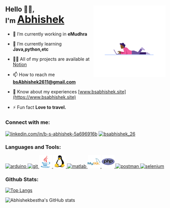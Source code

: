 <section id="introduction">
  <img align="right" alt="GIF" width="45%" src="https://github.com/Abhishekbestha/Abhishekbestha/blob/main/works/1.gif" />
  <h1>Hello 👋🏻,<br>I'm 
  <a style="font-size: 2rem;" href="https://bsabhishek.site">Abhishek</a>
  </h1>
</section>

<!-- <h1 align="center">Hi 👋, I'm B S Abhishek</h1>
<h3 align="center">A passionate automation testing & python developer.</h3> -->

- 🔭 I’m currently working in **eMudhra**

- 🌱 I’m currently learning **Java,python,etc**

- 👨‍💻 All of my projects are available at [Notion](https://www.notion.so/bsabhishek/Learning-Hub-ace3e3aa8d1f401bb681c70053e8609d)

- 📫 How to reach me **bsAbhishek2611@gmail.com**

- 📄 Know about my experiences [www.bsabhishek.site](https://www.bsabhishek.site)

- ⚡ Fun fact **Love to travel.**

<h3 align="left">Connect with me:</h3>
<p align="left">
<a href="https://www.linkedin.com/in/b-s-abhishek-5a696916b/" target="blank"><img align="center" src="https://raw.githubusercontent.com/rahuldkjain/github-profile-readme-generator/master/src/images/icons/Social/linked-in-alt.svg" alt="linkedin.com/in/b-s-abhishek-5a696916b" height="30" width="40" /></a>
<a href="https://instagram.com/b_s_abhishek26" target="blank"><img align="center" src="https://raw.githubusercontent.com/rahuldkjain/github-profile-readme-generator/master/src/images/icons/Social/instagram.svg" alt="bsabhishek_26" height="30" width="40" /></a>
</p>

<h3 align="left">Languages and Tools:</h3>
<p align="left"> <a href="https://www.arduino.cc/" target="_blank" rel="noreferrer"> <img src="https://cdn.worldvectorlogo.com/logos/arduino-1.svg" alt="arduino" width="40" height="40"/> </a> <a href="https://git-scm.com/" target="_blank" rel="noreferrer"> <img src="https://www.vectorlogo.zone/logos/git-scm/git-scm-icon.svg" alt="git" width="40" height="40"/> </a> <a href="https://www.java.com" target="_blank" rel="noreferrer"> <img src="https://raw.githubusercontent.com/devicons/devicon/master/icons/java/java-original.svg" alt="java" width="40" height="40"/> </a> <a href="https://www.linux.org/" target="_blank" rel="noreferrer"> <img src="https://raw.githubusercontent.com/devicons/devicon/master/icons/linux/linux-original.svg" alt="linux" width="40" height="40"/> </a> <a href="https://www.mathworks.com/" target="_blank" rel="noreferrer"> <img src="https://upload.wikimedia.org/wikipedia/commons/2/21/Matlab_Logo.png" alt="matlab" width="40" height="40"/> </a> <a href="https://www.mysql.com/" target="_blank" rel="noreferrer"> <img src="https://raw.githubusercontent.com/devicons/devicon/master/icons/mysql/mysql-original-wordmark.svg" alt="mysql" width="40" height="40"/> </a> <a href="https://www.php.net" target="_blank" rel="noreferrer"> <img src="https://raw.githubusercontent.com/devicons/devicon/master/icons/php/php-original.svg" alt="php" width="40" height="40"/> </a> <a href="https://postman.com" target="_blank" rel="noreferrer"> <img src="https://www.vectorlogo.zone/logos/getpostman/getpostman-icon.svg" alt="postman" width="40" height="40"/> </a> <a href="https://www.selenium.dev" target="_blank" rel="noreferrer"> <img src="https://raw.githubusercontent.com/detain/svg-logos/780f25886640cef088af994181646db2f6b1a3f8/svg/selenium-logo.svg" alt="selenium" width="40" height="40"/> </a> </p>


<section>
  <h3> Github Stats: </h3>
  
[![Top Langs](https://github-readme-stats.vercel.app/api/top-langs/?username=Abhishekbestha&layout=compact)](https://github.com/Abhishekbestha/github-readme-stats)

![Abhishekbestha's GitHub stats](https://github-readme-stats.vercel.app/api?username=Abhishekbestha&include_all_commits=true)
  
</section>
